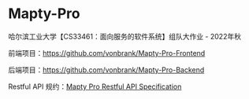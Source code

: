 # Mapty-Pro
哈尔滨工业大学【CS33461：面向服务的软件系统】组队大作业 - 2022年秋

前端项目：https://github.com/vonbrank/Mapty-Pro-Frontend

后端项目：https://github.com/vonbrank/Mapty-Pro-Backend

Restful API 规约：[Mapty Pro Restful API Specification](./docs/Restful-API-Specification.md)
